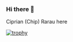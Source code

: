 ### Hi there 👋
Ciprian (Chip) Rarau here

[![trophy](https://github-profile-trophy.vercel.app/?username=ryo-ma)](https://github.com/ryo-ma/github-profile-trophy)

<!--
**crarau/crarau** is a ✨ _special_ ✨ repository because its `README.md` (this file) appears on your GitHub profile.

Here are some ideas to get you started:

- 🔭 I’m currently working on ...
- 🌱 I’m currently learning ...
- 👯 I’m looking to collaborate on ...
- 🤔 I’m looking for help with ...
- 💬 Ask me about ...
- 📫 How to reach me: ...
- 😄 Pronouns: ...
- ⚡ Fun fact: ...
-->

